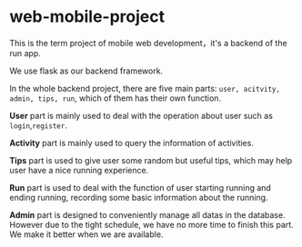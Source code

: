 # web-mobile-project

This is the term project of mobile web development，it's a backend of the run app.

We use flask as our backend framework.

In the whole backend project, there are five main parts: `user, acitvity, admin, tips, run`, which of them has their own function.

**User** part is mainly used to deal with the operation about user such as `login`,`register`.

**Activity** part is mainly used to query the information of activities.

**Tips** part is used to give user some random but useful tips, which may help user have a nice running experience.

**Run** part is used to deal with the  function of user starting running and ending running, recording some  basic information about the running.

**Admin** part is designed to conveniently  manage all datas in the database. However due to the tight schedule, we  have no more time to finish this part. We make it better when we are  available.
